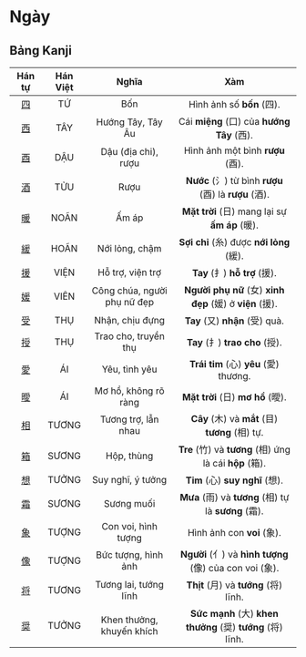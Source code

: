 # Ngày

## Bảng Kanji

| Hán tự | Hán Việt | Nghĩa | Xàm |
| :---: | :---: | :---: | :---: |
| [<span class="stroke-order">四</span>](https://mazii.net/vi-VN/search/kanji/javi/%E5%9B%9B) | TỨ | Bốn | Hình ảnh số **bốn** (四). |
| [<span class="stroke-order">西</span>](https://mazii.net/vi-VN/search/kanji/javi/%E8%A5%BF) | TÂY | Hướng Tây, Tây Âu | Cái **miệng** (口) của **hướng Tây** (西). |
| [<span class="stroke-order">酉</span>](https://mazii.net/vi-VN/search/kanji/javi/%E9%85%89) | DẬU | Dậu (địa chi), rượu | Hình ảnh một bình **rượu** (酉). |
| [<span class="stroke-order">酒</span>](https://mazii.net/vi-VN/search/kanji/javi/%E9%85%92) | TỬU | Rượu | **Nước** (氵) từ bình **rượu** (酉) là **rượu** (酒). |
| [<span class="stroke-order">暖</span>](https://mazii.net/vi-VN/search/kanji/javi/%E6%9A%96) | NOÃN | Ấm áp | **Mặt trời** (日) mang lại sự **ấm áp** (暖). |
| [<span class="stroke-order">緩</span>](https://mazii.net/vi-VN/search/kanji/javi/%E7%B7%A9) | HOÃN | Nới lỏng, chậm | **Sợi chỉ** (糸) được **nới lỏng** (緩). |
| [<span class="stroke-order">援</span>](https://mazii.net/vi-VN/search/kanji/javi/%E6%8F%B4) | VIỆN | Hỗ trợ, viện trợ | **Tay** (扌) **hỗ trợ** (援). |
| [<span class="stroke-order">媛</span>](https://mazii.net/vi-VN/search/kanji/javi/%E5%AA%9B) | VIÊN | Công chúa, người phụ nữ đẹp | **Người phụ nữ** (女) **xinh đẹp** (媛) ở **viện** (援). |
| [<span class="stroke-order">受</span>](https://mazii.net/vi-VN/search/kanji/javi/%E5%8F%97) | THỤ | Nhận, chịu đựng | **Tay** (又) **nhận** (受) quà. |
| [<span class="stroke-order">授</span>](https://mazii.net/vi-VN/search/kanji/javi/%E6%8E%88) | THỤ | Trao cho, truyền thụ | **Tay** (扌) **trao cho** (授). |
| [<span class="stroke-order">愛</span>](https://mazii.net/vi-VN/search/kanji/javi/%E6%84%9B) | ÁI | Yêu, tình yêu | **Trái tim** (心) **yêu** (愛) thương. |
| [<span class="stroke-order">曖</span>](https://mazii.net/vi-VN/search/kanji/javi/%E6%9B%96) | ÁI | Mơ hồ, không rõ ràng | **Mặt trời** (日) **mơ hồ** (曖). |
| [<span class="stroke-order">相</span>](https://mazii.net/vi-VN/search/kanji/javi/%E7%9B%B8) | TƯƠNG | Tương trợ, lẫn nhau | **Cây** (木) và **mắt** (目) **tương** (相) tự. |
| [<span class="stroke-order">箱</span>](https://mazii.net/vi-VN/search/kanji/javi/%E7%AE%B1) | SƯƠNG | Hộp, thùng | **Tre** (竹) và **tương** (相) ứng là cái **hộp** (箱). |
| [<span class="stroke-order">想</span>](https://mazii.net/vi-VN/search/kanji/javi/%E6%83%B3) | TƯỞNG | Suy nghĩ, ý tưởng | **Tim** (心) **suy nghĩ** (想). |
| [<span class="stroke-order">霜</span>](https://mazii.net/vi-VN/search/kanji/javi/%E9%9C%9C) | SƯƠNG | Sương muối | **Mưa** (雨) và **tương** (相) tự là **sương** (霜). |
| [<span class="stroke-order">象</span>](https://mazii.net/vi-VN/search/kanji/javi/%E8%B1%A1) | TƯỢNG | Con voi, hình tượng | Hình ảnh con **voi** (象). |
| [<span class="stroke-order">像</span>](https://mazii.net/vi-VN/search/kanji/javi/%E5%83%8F) | TƯỢNG | Bức tượng, hình ảnh | **Người** (亻) và **hình tượng** (像) của con voi (象). |
| [<span class="stroke-order">将</span>](https://mazii.net/vi-VN/search/kanji/javi/%E5%B0%86) | TƯƠNG | Tương lai, tướng lĩnh | **Thịt** (月) và **tướng** (将) lĩnh. |
| [<span class="stroke-order">奨</span>](https://mazii.net/vi-VN/search/kanji/javi/%E5%A5%A8) | TƯỞNG | Khen thưởng, khuyến khích | **Sức mạnh** (大) **khen thưởng** (奨) **tướng** (将) lĩnh. |

